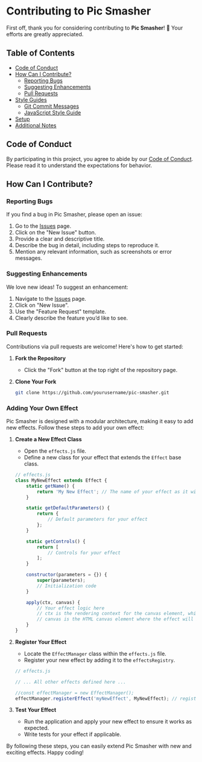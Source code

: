 # Contributing to Pic Smasher

First off, thank you for considering contributing to **Pic Smasher**! 🎉 Your efforts are greatly appreciated.

## Table of Contents

- [Code of Conduct](#code-of-conduct)
- [How Can I Contribute?](#how-can-i-contribute)
  - [Reporting Bugs](#reporting-bugs)
  - [Suggesting Enhancements](#suggesting-enhancements)
  - [Pull Requests](#pull-requests)
- [Style Guides](#style-guides)
  - [Git Commit Messages](#git-commit-messages)
  - [JavaScript Style Guide](#javascript-style-guide)
- [Setup](#setup)
- [Additional Notes](#additional-notes)

## Code of Conduct

By participating in this project, you agree to abide by our [Code of Conduct](CODE_OF_CONDUCT.md). Please read it to understand the expectations for behavior.

## How Can I Contribute?

### Reporting Bugs

If you find a bug in Pic Smasher, please open an issue:

1. Go to the [Issues](https://github.com/yourusername/pic-smasher/issues) page.
2. Click on the "New Issue" button.
3. Provide a clear and descriptive title.
4. Describe the bug in detail, including steps to reproduce it.
5. Mention any relevant information, such as screenshots or error messages.

### Suggesting Enhancements

We love new ideas! To suggest an enhancement:

1. Navigate to the [Issues](https://github.com/yourusername/pic-smasher/issues) page.
2. Click on "New Issue".
3. Use the "Feature Request" template.
4. Clearly describe the feature you’d like to see.

### Pull Requests

Contributions via pull requests are welcome! Here's how to get started:

1. **Fork the Repository**
   - Click the "Fork" button at the top right of the repository page.

2. **Clone Your Fork**
   ```bash
   git clone https://github.com/yourusername/pic-smasher.git

### Adding Your Own Effect

Pic Smasher is designed with a modular architecture, making it easy to add new effects. Follow these steps to add your own effect:

1. **Create a New Effect Class**
    - Open the `effects.js` file.
    - Define a new class for your effect that extends the `Effect` base class.

    ```javascript
    // effects.js
    class MyNewEffect extends Effect {
        static getName() {
            return 'My New Effect'; // The name of your effect as it will be displayed on the page
        }

        static getDefaultParameters() {
            return {
                // Default parameters for your effect
            };
        }

        static getControls() {
            return [
                // Controls for your effect
            ];
        }

        constructor(parameters = {}) {
            super(parameters);
            // Initialization code
        }

        apply(ctx, canvas) {
            // Your effect logic here
            // ctx is the rendering context for the canvas element, which provides the methods and properties to draw and manipulate graphics on the canvas.
            // canvas is the HTML canvas element where the effect will be applied.
        }
    }
    ```

2. **Register Your Effect**
    - Locate the `EffectManager` class within the `effects.js` file.
    - Register your new effect by adding it to the `effectsRegistry`.

    ```javascript
    // effects.js

    // ... All other effects defined here ...

    //const effectManager = new EffectManager();
    effectManager.registerEffect('myNewEffect', MyNewEffect); // registerEffect(effect id, effect class)
    ```

3. **Test Your Effect**
    - Run the application and apply your new effect to ensure it works as expected.
    - Write tests for your effect if applicable.

By following these steps, you can easily extend Pic Smasher with new and exciting effects. Happy coding!